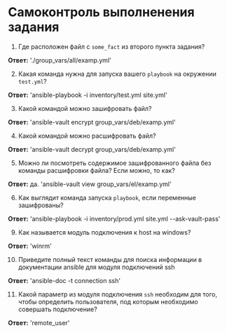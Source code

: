 # Самоконтроль выполненения задания

1. Где расположен файл с `some_fact` из второго пункта задания?

**Ответ:** './group_vars/all/examp.yml'

2. Какая команда нужна для запуска вашего `playbook` на окружении `test.yml`?

**Ответ:** 'ansible-playbook -i inventory/test.yml site.yml'

3. Какой командой можно зашифровать файл?

**Ответ:** 'ansible-vault encrypt group_vars/deb/examp.yml'

4. Какой командой можно расшифровать файл?

**Ответ:**  'ansible-vault decrypt group_vars/deb/examp.yml'

5. Можно ли посмотреть содержимое зашифрованного файла без команды расшифровки файла? Если можно, то как?

**Ответ:** да. 'ansible-vault view  group_vars/el/examp.yml'

6. Как выглядит команда запуска `playbook`, если переменные зашифрованы?

**Ответ:** 'ansible-playbook -i inventory/prod.yml site.yml --ask-vault-pass' 

9. Как называется модуль подключения к host на windows?

**Ответ:** 'winrm'

10. Приведите полный текст команды для поиска информации в документации ansible для модуля подключений ssh

**Ответ:** 'ansible-doc -t connection ssh'

11. Какой параметр из модуля подключения `ssh` необходим для того, чтобы определить пользователя, под которым необходимо совершать подключение?

**Ответ:** 'remote_user'

